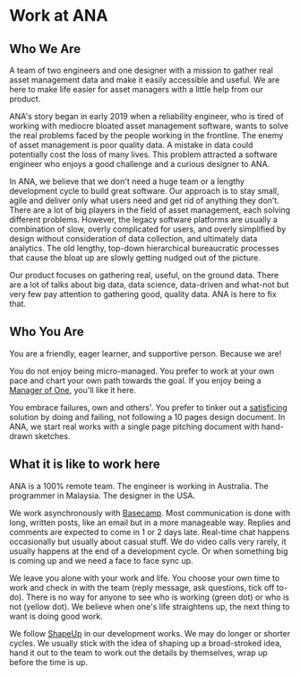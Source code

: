 # Work at ANA

## Who We Are

A team of two engineers and one designer with a mission to gather real asset management data and make it easily accessible and useful. We are here to make life easier for asset managers with a little help from our product.

ANA's story began in early 2019 when a reliability engineer, who is tired of working with mediocre bloated asset management software, wants to solve the real problems faced by the people working in the frontline. The enemy of asset management is poor quality data. A mistake in data could potentially cost the loss of many lives. This problem attracted a software engineer who enjoys a good challenge and a curious designer to ANA.

In ANA, we believe that we don't need a huge team or a lengthy development cycle to build great software. Our approach is to stay small, agile and deliver only what users need and get rid of anything they don’t. There are a lot of big players in the field of asset management, each solving different problems. However, the legacy software platforms are usually a combination of slow, overly complicated for users, and overly simplified by design without consideration of data collection, and ultimately data analytics. The old lengthy, top-down hierarchical bureaucratic processes that cause the bloat up are slowly getting nudged out of the picture.

Our product focuses on gathering real, useful, on the ground data. There are a lot of talks about big data, data science, data-driven and what-not but very few pay attention to gathering good, quality data. ANA is here to fix that.

## Who You Are

You are a friendly, eager learner, and supportive person. Because we are!

You do not enjoy being micro-managed. You prefer to work at your own pace and chart your own path towards the goal. If you enjoy being a [Manager of One](https://signalvnoise.com/posts/1430-hire-managers-of-one), you'll like it here.

You embrace failures, own and others'. You prefer to tinker out a [satisficing](https://en.wikipedia.org/wiki/Satisficing) solution by doing and failing, not following a 10 pages design document. In ANA, we start real works with a single page pitching document with hand-drawn sketches.

## What it is like to work here

ANA is a 100% remote team. The engineer is working in Australia. The programmer in Malaysia. The designer in the USA.

We work asynchronously with [Basecamp](https://basecamp.com). Most communication is done with long, written posts, like an email but in a more manageable way. Replies and comments are expected to come in 1 or 2 days late. Real-time chat happens occasionally but usually about casual stuff. We do video calls very rarely, it usually happens at the end of a development cycle. Or when something big is coming up and we need a face to face sync up.

We leave you alone with your work and life. You choose your own time to work and check in with the team (reply message, ask questions, tick off to-do). There is no way for anyone to see who is working (green dot) or who is not (yellow dot). We believe when one's life straightens up, the next thing to want is doing good work.

We follow [ShapeUp](https://basecamp.com/shapeup) in our development works. We may do longer or shorter cycles. We usually stick with the idea of shaping up a broad-stroked idea, hand it out to the team to work out the details by themselves, wrap up before the time is up.

